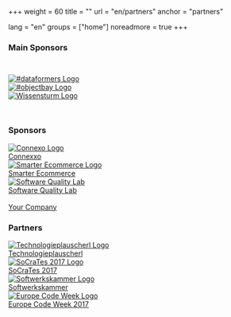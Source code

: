 +++
weight = 60
title = ""
url = "en/partners"
anchor = "partners"

lang = "en"
groups = ["home"]
noreadmore = true
+++
### Main Sponsors

<div class="row blocks" style="padding: 2em 0;">
	<div class="four columns block">
		<div class="block-heading"><a href="https://dataformers.at/">
			<img src="/images/2017/Sponsor/dataformers.svg" alt="#dataformers Logo" style="max-height: 5em; max-width: 100%;"><br/>
		</a></div>
	</div>
	<div class="four columns block">
		<div class="block-heading"><a href="https://www.objectbay.com">
			<img src="/images/2017/Sponsor/objectbay.png" alt="#objectbay Logo" style="max-height: 5em; max-width: 100%;"><br/>
		</a></div>
	</div>
	<div class="four columns block">
		<div class="block-heading"><a href="http://www.wissensturm.at">
			<img src="/images/2017/Sponsor/wissensturm-linz.jpg" alt="Wissensturm Logo" style="max-height: 5em; max-width: 100%;"><br/>
		</a></div>
	</div>
</div>

### Sponsors

<div class="row blocks">
	<div class="four columns block">
		<div class="block-heading"><a href="http://connexxo.com/">
			<img src="/images/2017/Sponsor/Connexxo-Logo.png" alt="Connexo Logo" style="max-height: 5em; max-width: 100%;"><br/>
			Connexxo
		</a></div>
	</div>
	<div class="four columns block">
		<div class="block-heading"><a href="https://smarter-ecommerce.com/">
			<img src="/images/2017/Sponsor/smec.png" alt="Smarter Ecommerce Logo" style="max-height: 5em; max-width: 100%;"><br/>
			Smarter Ecommerce
		</a></div>
	</div>
	<div class="four columns block">
		<div class="block-heading"><a href="https://www.software-quality-lab.com">
			<img src="/images/2017/Sponsor/sqlab-logo.png" alt="Software Quality Lab" style="max-height: 5em; max-width: 100%;"><br/>
			Software Quality Lab
		</a></div>
	</div>
</div>
<div class="row blocks">
	<div class="four columns block">
		<div class="block-heading"><a href="mailto:info@socrates-conference.at?Subject=SoCraTes%20Day%20Linz%20Sponsoring">
			<i class="fa fa-question" aria-hidden="true" style="font-size: 5em;"></i><br/>
			Your Company
		</a></div>
	</div>
</div>

### Partners 

<div class="row blocks">
	<div class="four columns block">
		<div class="block-heading"><a href="http://technologieplauscherl.at/">
			<img src="/images/2017/Plauscherl_Logo.jpg" alt="Technologieplauscherl Logo" style="max-height: 5em; max-width: 100%;"><br/>
			Technologieplauscherl
		</a></div>
	</div>
	<div class="four columns block">
		<div class="block-heading"><a href="https://www.socrates-conference.de/">
			<img src="/images/2017/socrates2017_logo.png" alt="SoCraTes 2017 Logo" style="max-height: 5em; max-width: 100%;"><br/>
			SoCraTes 2017
		</a></div>
	</div>
	<div class="four columns block">
		<div class="block-heading"><a href="https://www.softwerkskammer.org/groups/linz">
			<img src="/images/2017/Softwerkskammer.png" alt="Softwerkskammer Logo" style="max-height: 5em; max-width: 100%;"><br/>
			Softwerkskammer
		</a></div>
	</div>
	<div class="four columns block">
		<div class="block-heading"><a href="http://codeweek.eu/">
			<img src="/images/2017/codeweekeu_logo.png" alt="Europe Code Week Logo" style="max-height: 5em; max-width: 100%;"><br/>
			Europe Code Week 2017
		</a></div>
	</div>
</div>
<!--more-->
